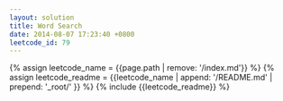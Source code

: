 ```yaml
---
layout: solution
title: Word Search
date: 2014-08-07 17:23:40 +0800
leetcode_id: 79
---
```

{% assign leetcode_name = {{page.path | remove: '/index.md'}}  %}
{% assign leetcode_readme = {{leetcode_name | append: '/README.md' | prepend: '_root/' }}  %}
{% include {{leetcode_readme}} %}
